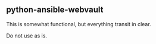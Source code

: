 python-ansible-webvault
-----------------------

This is somewhat functional, but everything transit in clear.

Do not use as is.
